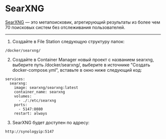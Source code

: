 # SearXNG

[SearXNG](https://github.com/searxng/searxng) — это метапоисковик, агрегирующий результаты из более чем 70 поисковых систем без отслеживания пользователей. 

---

1. Создайте в File Station следующую структуру папок:

```
/docker/searxng/
```

2. Создайте в Container Manager новый проект с названием searxng, выберите путь /docker/searxng/, выберите в источнике "Создать docker-compose.yml", вставьте в окно ниже следующий код:

```
services:
  searxng:
    image: searxng/searxng:latest
    container_name: searxng
    volumes:
      - ./:/etc/searxng
    ports:
      - 5147:8080
    restart: always
```

3. SearXNG будет доступен по адресу:

```
http://synologyip:5147
```